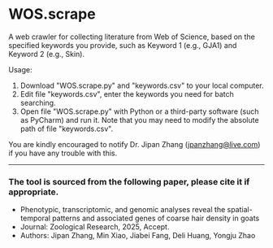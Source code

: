 # WOS.scrape
A web crawler for collecting literature from Web of Science, based on the specified keywords you provide, such as Keyword 1 (e.g., GJA1) and Keyword 2 (e.g., Skin).

Usage:
1. Download "WOS.scrape.py" and "keywords.csv" to your local computer.
2. Edit file "keywords.csv", enter the keywords you need for batch searching.
3. Open file "WOS.scrape.py" with Python or a third-party software (such as PyCharm) and run it. Note that you may need to modify the absolute path of file "keywords.csv".

You are kindly encouraged to notify Dr. Jipan Zhang (jpanzhang@live.com) if you have any trouble with this.

_______________________________________________________________________________
### The tool is sourced from the following paper, please cite it if appropriate.
 - Phenotypic, transcriptomic, and genomic analyses reveal the spatial-temporal patterns and associated genes of coarse hair density in goats
 - Journal: Zoological Research, 2025, Accept.
 - Authors: Jipan Zhang, Min Xiao, Jiabei Fang, Deli Huang, Yongju Zhao

